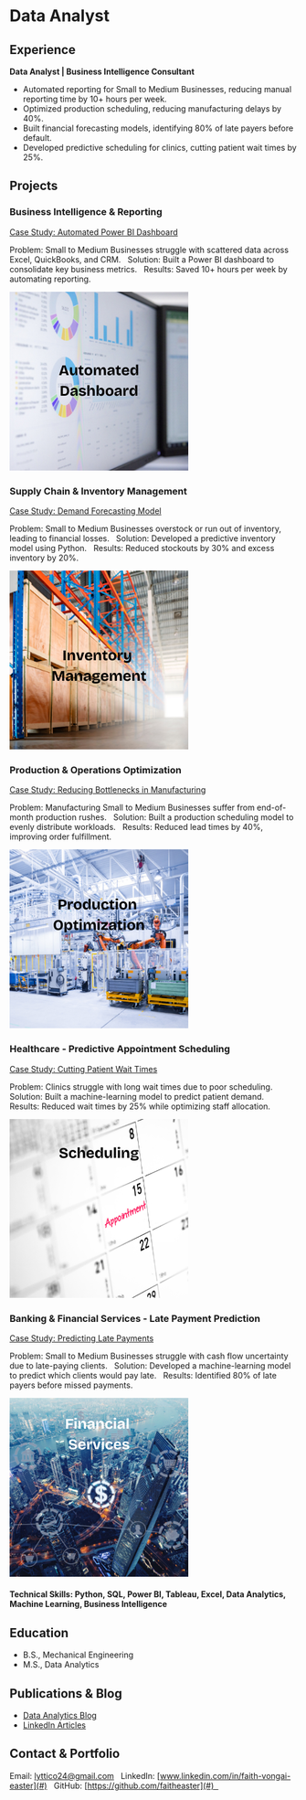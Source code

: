 # Data Analyst

## Experience  
**Data Analyst | Business Intelligence Consultant**
- Automated reporting for Small to Medium Businesses, reducing manual reporting time by 10+ hours per week.  
- Optimized production scheduling, reducing manufacturing delays by 40%.  
- Built financial forecasting models, identifying 80% of late payers before default.  
- Developed predictive scheduling for clinics, cutting patient wait times by 25%.  

## Projects  

### Business Intelligence & Reporting
[ Case Study: Automated Power BI Dashboard](#)  

 Problem: Small to Medium Businesses struggle with scattered data across Excel, QuickBooks, and CRM.  
 Solution: Built a Power BI dashboard to consolidate key business metrics.  
 Results: Saved 10+ hours per week by automating reporting.  

![Power BI Dashboard](/assets/img/PowerBI.png)  


### Supply Chain & Inventory Management  
[ Case Study: Demand Forecasting Model](#)  

 Problem: Small to Medium Businesses overstock or run out of inventory, leading to financial losses.  
 Solution: Developed a predictive inventory model using Python.  
 Results: Reduced stockouts by 30% and excess inventory by 20%.  

![Inventory Optimization](/assets/img/Inventory.png)  


### Production & Operations Optimization
[ Case Study: Reducing Bottlenecks in Manufacturing](#)  

 Problem: Manufacturing Small to Medium Businesses suffer from end-of-month production rushes.  
 Solution: Built a production scheduling model to evenly distribute workloads.  
 Results: Reduced lead times by 40%, improving order fulfillment.  

![Production Scheduling](/assets/img/Production.png)  


### Healthcare - Predictive Appointment Scheduling  
[ Case Study: Cutting Patient Wait Times](#)  

 Problem: Clinics struggle with long wait times due to poor scheduling.  
 Solution: Built a machine-learning model to predict patient demand.  
 Results: Reduced wait times by 25% while optimizing staff allocation.  

![Healthcare Scheduling](/assets/img/Health.png)  


### Banking & Financial Services - Late Payment Prediction 
[ Case Study: Predicting Late Payments](#)  

 Problem: Small to Medium Businesses struggle with cash flow uncertainty due to late-paying clients.  
 Solution: Developed a machine-learning model to predict which clients would pay late.  
 Results: Identified 80% of late payers before missed payments.  

![Financial Analytics](/assets/img/Finance.png)   

#### Technical Skills: Python, SQL, Power BI, Tableau, Excel, Data Analytics, Machine Learning, Business Intelligence

## Education
- B.S., Mechanical Engineering  
- M.S., Data Analytics  

## Publications & Blog  
- [Data Analytics Blog](https://medium.com/@faith)  
- [LinkedIn Articles](https://linkedin.com/in/faith)  



## Contact & Portfolio  
 Email: lyttico24@gmail.com  
 LinkedIn: [www.linkedin.com/in/faith-vongai-easter](#)  
 GitHub: [https://github.com/faitheaster](#)  
